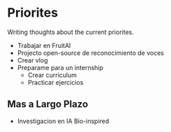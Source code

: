 # Priorites

Writing thoughts about the current priorites.

* Trabajar en FruitAI
* Projecto open-source de reconocimiento de voces
* Crear vlog
* Preparame para un internship
	* Crear curriculum
	* Practicar ejercicios

## Mas a Largo Plazo

* Investigacion en IA Bio-inspired
